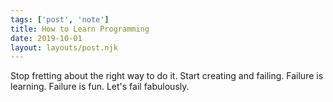 ```yaml
---
tags: ['post', 'note']
title: How to Learn Programming
date: 2019-10-01
layout: layouts/post.njk
---
```


Stop fretting about the right way to do it. Start creating and failing. Failure is learning. Failure is fun. Let's fail fabulously.
